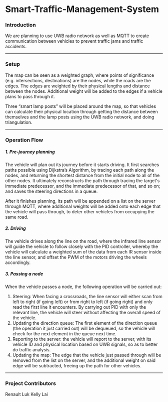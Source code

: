 # Smart-Traffic-Management-System

### Introduction
We are planning to use UWB radio network as well as MQTT to create communication between vehicles to prevent traffic jams and traffic accidents.

---
### Setup
The map can be seen as a weighted graph, where points of significance (e.g. intersections, destinations) are the nodes, while the roads are the edges. The edges are weighted by their physical lengths and distance between the nodes. Additional weight will be added to the edges if a vehicle plans to pass through it.

Three “smart lamp posts” will be placed around the map, so that vehicles can calculate their physical location through getting the distance between themselves and the lamp posts using the UWB radio network, and doing triangulation.

---
### Operation Flow
##### 1. Pre-journey planning
The vehicle will plan out its journey before it starts driving. It first searches paths possible using Dijkstra’s Algorithm, by tracing each path along the nodes, and returning the shortest distance from the initial node to all of the other nodes. It ultimately reconstructs the path  through tracing the target's immediate predecessor, and the immediate predecessor of that, and so on; and saves the steering directions in a queue.

After it finishes planning, its path will be appended on a list on the server through MQTT, where additional weights will be added onto each edge that the vehicle will pass through, to deter other vehicles from occupying the same road.

##### 2. Driving
The vehicle drives along the line on the road, where the infrared line sensor will guide the vehicle to follow closely with the PID controller, whereby the vehicle will calculate a weighted sum of the data from each IR sensor inside the line sensor, and offset the PWM of the motors driving the wheels accordingly.

##### 3. Passing a node
When the vehicle passes a node, the following operation will be carried out:
1. Steering: When facing a crossroads, the line sensor will either scan from left to right (if going left) or from right to left (if going right) and only read the first line it encounters. By carrying out PID with only the relevant line, the vehicle will steer without affecting the overall speed of the vehicle.
2. Updating the direction queue: The first element of the direction queue (the operation it just carried out) will be dequeued, so the vehicle will check for the next element in the queue next time.
3. Reporting to the server: the vehicle will report to the server, with its vehicle ID and physical location based on UWB signals, so as to better do traffic analysis.
4. Updating the map: The edge that the vehicle just passed through will be removed from the list on the server, and the additional weight on said edge will be subtracted, freeing up the path for other vehicles.

---
### Project Contributors
Renault Luk
Kelly Lai
